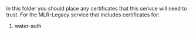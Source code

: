 In this folder you should place any certificates that this serivce will need to trust. For the MLR-Legacy service that includes certificates for:

1. water-auth
